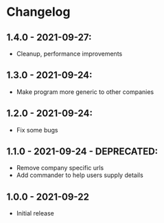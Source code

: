 # Changelog

## 1.4.0 - 2021-09-27:
 - Cleanup, performance improvements

## 1.3.0 - 2021-09-24:
 - Make program more generic to other companies

## 1.2.0 - 2021-09-24:
 - Fix some bugs

## 1.1.0 - 2021-09-24 - DEPRECATED:
 - Remove company specific urls
 - Add commander to help users supply details

## 1.0.0 - 2021-09-22

 -  Initial release
